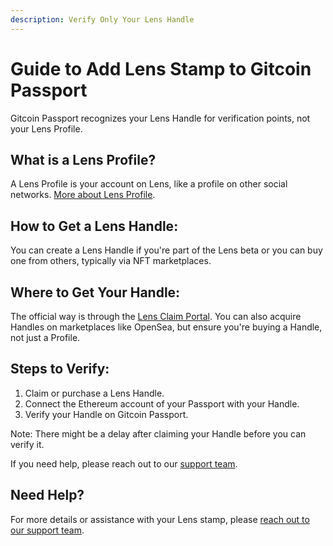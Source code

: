 ```yaml
---
description: Verify Only Your Lens Handle
---
```


# Guide to Add Lens Stamp to Gitcoin Passport

Gitcoin Passport recognizes your Lens Handle for verification points, not your Lens Profile.

## What is a Lens Profile?

A Lens Profile is your account on Lens, like a profile on other social networks. [More about Lens Profile](https://docs.lens.xyz/docs/profile).

## How to Get a Lens Handle:

You can create a Lens Handle if you're part of the Lens beta or you can buy one from others, typically via NFT marketplaces.

## Where to Get Your Handle:

The official way is through the [Lens Claim Portal](https://claim.lens.xyz/). You can also acquire Handles on marketplaces like OpenSea, but ensure you're buying a Handle, not just a Profile.

## Steps to Verify:

1. Claim or purchase a Lens Handle.
2. Connect the Ethereum account of your Passport with your Handle.
3. Verify your Handle on Gitcoin Passport.

Note: There might be a delay after claiming your Handle before you can verify it.



If you need help, please reach out to our [support team](mailto:support@gitcoin.co).

## Need Help?

For more details or assistance with your Lens stamp, please [reach out to our support team](../about-gitcoin/contact-us.md).

